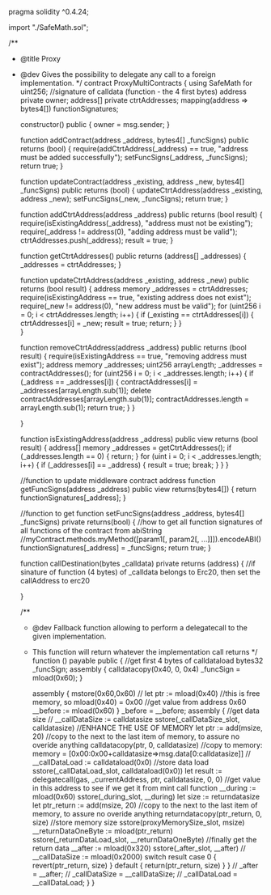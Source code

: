 pragma solidity ^0.4.24;

import "./SafeMath.sol";

/**
 * @title Proxy
 * @dev Gives the possibility to delegate any call to a foreign implementation.
 */
contract ProxyMultiContracts {
   using SafeMath for uint256;
   //signature of calldata (function - the 4 first bytes)
   address private owner;
   address[] private ctrtAddresses;
   mapping(address => bytes4[]) functionSignatures;

   constructor() public {
      owner = msg.sender;
   }

   function addContract(address _address, bytes4[] _funcSigns) public returns (bool) {
      require(addCtrtAddress(_address) == true, "address must be added successfully");
      setFuncSigns(_address, _funcSigns);
      return true;
   }

   function updateContract(address _existing, address _new, bytes4[] _funcSigns) public returns (bool) {
      updateCtrtAddress(address _existing, address _new);
      setFuncSigns(_new, _funcSigns);
      return true;
   }

   function addCtrtAddress(address _address) public returns (bool result) {
      require(isExistingAddress(_address), "address must not be existing");
      require(_address != address(0), "adding address must be valid");
      ctrtAddresses.push(_address);
      result = true;
   }

   function getCtrtAddresses() public returns (address[] _addresses) {
      _addresses = ctrtAddresses;
   }

   function updateCtrtAddress(address _existing, address _new) public returns (bool result) {
      address memory _addresses = ctrtAddresses;
      require(isExistingAddress == true, "existing address does not exist"); 
      require(_new != address(0), "new address must be valid");
      for (uint256 i = 0; i < ctrtAddresses.length; i++) {
         if (_existing == ctrtAddresses[i]) {
            ctrtAddresses[i] = _new;
            result = true;
            return;
         }
      }   
   }

   function removeCtrtAddress(address _address) public returns (bool result) {
      require(isExistingAddress == true, "removing address must exist");
      address memory _addresses;
      uint256 arrayLength;
      _addresses = contractAddresses();
      for (uint256 i = 0; i < _addresses.length; i++) {
            if (_address == _addresses[i]) {
                contractAddresses[i] = _addresses[arrayLength.sub(1)];
                delete contractAddresses[arrayLength.sub(1)];
                contractAddresses.length = arrayLength.sub(1);
                return true;
            }
        }

   } 

   function isExistingAddress(address _address) public view returns (bool result) {
      address[] memory _addresses = getCtrtAddresses();
      if (_addresses.length == 0) {
         return;
      }
      for (uint i = 0; i < _addresses.length; i++) {
         if (_addresses[i] == _address) {
            result = true;
            break;
         }
      }
   }

   //function to update middleware contract address
   function getFuncSigns(address _address) public view returns(bytes4[]) {
      return functionSignatures[_address];
   }
 
   
   //function to get 
   function setFuncSigns(address _address, bytes4[] _funcSigns) private returns(bool) {
      //how to get all function signatures of all functions of the contract from abiString
      //myContract.methods.myMethod([param1[, param2[, ...]]]).encodeABI()
      functionSignatures[_address] = _funcSigns;
      return true;
   }

   function callDestination(bytes _calldata) private returns (address) {
      //if sinature of function (4 bytes) of _calldata belongs to Erc20, then set the callAddress to erc20
      
   }

   /**
   * @dev Fallback function allowing to perform a delegatecall to the given implementation.
   * This function will return whatever the implementation call returns
   */
   function () payable public {
      //get first 4 bytes of calldataload
      bytes32 _funcSign;
      assembly {
         calldatacopy(0x40, 0, 0x4)
         _funcSign = mload(0x60);
      }

      assembly {
         mstore(0x60,0x60) 
         // let ptr := mload(0x40)              //this is free memory, so mload(0x40) = 0x00
         //get value from address 0x60
         __before := mload(0x60)
      }
      _before = __before;
      assembly {
         //get data size
         // __callDataSize := calldatasize
         sstore(_callDataSize_slot, calldatasize)
         //ENHANCE THE USE OF MEMORY
         let ptr := add(msize, 20)   //copy to the next to the last item of memory, to assure no overide anything
         calldatacopy(ptr, 0, calldatasize)  //copy to memory: memory = [0x00:0x00+calldatasize=>msg.data[0:calldatasize]]
         // __callDataLoad := calldataload(0x0)
         //store data load
         sstore(_callDataLoad_slot, calldataload(0x0))
         let result := delegatecall(gas, _currentAddress, ptr, calldatasize, 0, 0)
         //get value in this address to see if we get it from mint call function
         __during := mload(0x60)
         sstore(_during_slot, __during)
         let size := returndatasize
         let ptr_return := add(msize, 20)   //copy to the next to the last item of memory, to assure no overide anything
         returndatacopy(ptr_return, 0, size)
         //store memory size
         sstore(proxyMemorySize_slot, msize)
         __returnDataOneByte := mload(ptr_return)
         sstore(_returnDataLoad_slot, __returnDataOneByte)
         //finally get the return data
         __after := mload(0x320)
         sstore(_after_slot, __after)
         // __callDataSize := mload(0x2000)
         switch result
         case 0 { revert(ptr_return, size) }
         default { return(ptr_return, size) }
      }
      // _after = __after;
      // _callDataSize = __callDataSize;
      // _callDataLoad = __callDataLoad;
   }
}
   